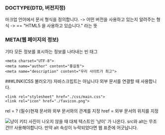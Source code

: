 ### DOCTYPE(DTD, 버전지정)
마크업 언어에서 문서 형식을 정의합니다.
-> 어떤 버전을 사용하고 있는지 알려주는 형식
-> <!DOCTYPE html> == "HTML5 을 사용하고 있습니다." 라는 뜻

### META(웹 페이지의 정보)
기타 모든 정보를 표시하는 정보를 나타내는 빈 태그

```
<meta charset="UTF-8">
<meta name="author" content="홍길동">
<meta name="description" content="우리 사이트가 최고">
```

###LINK(CSS 불러오기) 자바스크립트는 아닙니다
외부 문서를 연결할 때 사용합니다.

```
<link rel="stylesheet" href="./css/main.css">
<link rel="icon" href="./favicon.png">
```

rel = ? (필수)현재 문서와 외부 문서와의 관계를 지정 
href = 외부 문서의 위치를 지정


<img src="./kitty.png" alt="냥이">
키티 사진이 나오지 않을 때 대체 텍스트인 '냥이' 가 나온다. src와 alt는 무조건!!! 사용해야합니다. 
만약 alt 속성이 누락되었다면 웹 표준에 어긋납니다.

